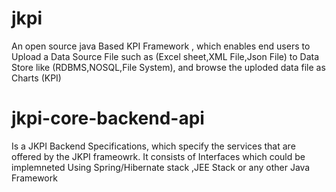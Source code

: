 # jkpi
An open source java Based  KPI  Framework ,  which enables end users to Upload a Data Source File such as (Excel sheet,XML File,Json File) to Data Store like (RDBMS,NOSQL,File System), and browse the uploded data file as  Charts (KPI)

# jkpi-core-backend-api
Is a  JKPI Backend Specifications, which specify the services that are offered by the JKPI frameowrk. It consists of Interfaces
which could be implemneted Using Spring/Hibernate stack ,JEE Stack or any other Java Framework
